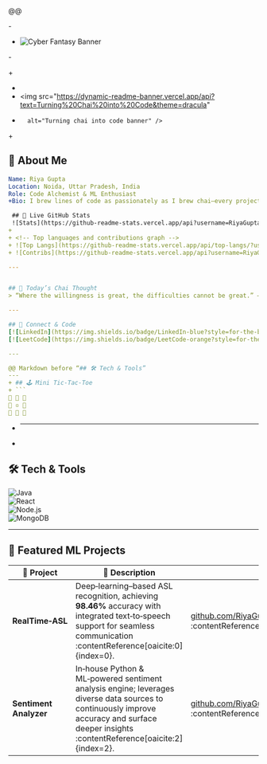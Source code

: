 @@
 <!-- Hero Section: Banner -->
-<p align="center">
-  <img src="assets/banner.png" alt="Cyber Fantasy Banner" />
-</p>
+<p align="center">
+  <!-- Live dynamic banner with custom tagline -->
+  <img src="https://dynamic-readme-banner.vercel.app/api?text=Turning%20Chai%20into%20Code&theme=dracula" 
+       alt="Turning chai into code banner" />
+</p>  <!-- powered by dynamic-readme-banner vercel app :contentReference[oaicite:5]{index=5} -->

 <!-- About Me -->
 ## 👋 About Me
```yaml
Name: Riya Gupta
Location: Noida, Uttar Pradesh, India
Role: Code Alchemist & ML Enthusiast
+Bio: I brew lines of code as passionately as I brew chai—every project is a new flavor and challenge. Always curious, forever learning.  <!-- new paragraph :contentReference[oaicite:6]{index=6} -->

 ## 🧠 Live GitHub Stats  
 ![Stats](https://github-readme-stats.vercel.app/api?username=RiyaGupta2230&show_icons=true&theme=radical)
+
+ <!-- Top languages and contributions graph -->
+ ![Top Langs](https://github-readme-stats.vercel.app/api/top-langs/?username=RiyaGupta2230&layout=compact&theme=radical)  
+ ![Contribs](https://github-readme-stats.vercel.app/api?username=RiyaGupta2230&show_icons=true&theme=react&include_all_commits=true&count_private=true&hide=issues)  

---


## 🍵 Today’s Chai Thought  
> “Where the willingness is great, the difficulties cannot be great.” — Niccolo Machiavelli

---

## 🔗 Connect & Code  
[![LinkedIn](https://img.shields.io/badge/LinkedIn-blue?style=for-the-badge&logo=linkedin&logoColor=white)](https://www.linkedin.com/in/riya-gupta-911579250/)  
[![LeetCode](https://img.shields.io/badge/LeetCode-orange?style=for-the-badge&logo=leetcode&logoColor=white)](https://leetcode.com/u/RiyaGupta2231/)

---

@@ Markdown before “## 🛠️ Tech & Tools”
---  
+ ## 🕹️ Mini Tic-Tac-Toe  
+ ```
🍪 🍵 🍵
🍪 ▫️ 🍵
🍵 🍵 🍵
```  
+ ---  
+
## 🛠️ Tech & Tools   
![Java](https://img.shields.io/badge/Java-ED8B00?style=for-the-badge&logo=java&logoColor=white)  
![React](https://img.shields.io/badge/React-61DAFB?style=for-the-badge&logo=react)  
![Node.js](https://img.shields.io/badge/Node.js-339933?style=for-the-badge&logo=nodedotjs&logoColor=white)  
![MongoDB](https://img.shields.io/badge/MongoDB-4EA94B?style=for-the-badge&logo=mongodb)  

---

## 📂 Featured ML Projects

| 🚀 Project                    | 📝 Description                                                                                         | 🔗 Repo Link                                                                                               |
|-------------------------------|--------------------------------------------------------------------------------------------------------|------------------------------------------------------------------------------------------------------------|
| **RealTime‑ASL**              | Deep‐learning–based ASL recognition, achieving **98.46%** accuracy with integrated text‑to‑speech support for seamless communication :contentReference[oaicite:0]{index=0}. | [github.com/RiyaGupta2230/RealTime‑ASL‑Recognition](https://github.com/RiyaGupta2230/RealTime-ASL-Recognition) :contentReference[oaicite:1]{index=1} |
| **Sentiment Analyzer**        | In‑house Python & ML‑powered sentiment analysis engine; leverages diverse data sources to continuously improve accuracy and surface deeper insights :contentReference[oaicite:2]{index=2}.      | [github.com/RiyaGupta2230/Sentiment‑Analyzer](https://github.com/RiyaGupta2230/Sentiment-Analyzer-) :contentReference[oaicite:3]{index=3}   |

